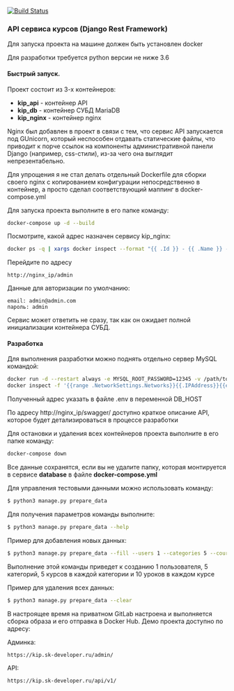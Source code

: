 [![Build Status](https://travis-ci.com/skushnerchuk/kip.svg?branch=master)](https://travis-ci.com/skushnerchuk/kip)

### API сервиса курсов (Django Rest Framework)

Для запуска проекта на машине должен быть установлен docker

Для разработки требуется python версии не ниже 3.6

#### Быстрый запуск.

Проект состоит из 3-х контейнеров:
- **kip_api** - контейнер API
- **kip_db** - контейнер СУБД MariaDB
- **kip_nginx** - контейнер nginx

Nginx был добавлен в проект в связи с тем, что сервис API запускается под GUnicorn, 
который неспособен отдавать статические файлы, что приводит к порче ссылок на компоненты административной панели Django (например, css-стили), из-за чего она выглядит непрезентабельно. 

Для упрощения я не стал делать отдельный Dockerfile для сборки своего nginx с копированием конфигурации непосредственно в контейнер, а просто сделал соответствующий маппинг в docker-compose.yml

Для запуска проекта выполните в его папке команду:
```bash
docker-compose up -d --build
```
Посмотрите, какой адрес назначен сервису kip_nginx:
```bash
docker ps -q | xargs docker inspect --format "{{ .Id }} - {{ .Name }} - {{range .NetworkSettings.Networks}}{{.IPAddress}}{{end}}"
```

Перейдите по адресу
```
http://nginx_ip/admin
```
Данные для авторизации по умолчанию:
```
email: admin@admin.com
пароль: admin
```
Сервис может ответить не сразу, так как он ожидает полной инициализации контейнера СУБД.

#### Разработка

Для выполнения разработки можно поднять отдельно сервер MySQL командой:

```bash
docker run -d --restart always -e MYSQL_ROOT_PASSWORD=12345 -v /path/to/data:/var/lib/mysql --name mysqlserver mariadb
docker inspect -f '{{range .NetworkSettings.Networks}}{{.IPAddress}}{{end}}' mysqlserver
```

Полученный адрес указать в файле .env в переменной DB_HOST

По адресу http://nginx_ip/swagger/ доступно краткое описание API, которое будет детализироваться в процессе разработки

Для остановки и удаления всех контейнеров проекта выполните в его папке команду:
```bash
docker-compose down
```

Все данные сохранятся, если вы не удалите папку, которая монтируется в сервисе **database** в файле **docker-compose.yml**

Для управления тестовыми данными можно использовать команду:

```bash
$ python3 manage.py prepare_data
```
Для получения параметров команды выполните:
```bash
$ python3 manage.py prepare_data --help
```
Пример для добавления новых данных:
```bash
$ python3 manage.py prepare_data --fill --users 1 --categories 5 --courses 5 --lessons 10
```
Выполнение этой команды приведет к созданию 1 пользователя, 5 категорий, 5 курсов в каждой категории и 10 уроков в каждом курсе

Пример для удаления всех данных:
```bash
$ python3 manage.py prepare_data --clear
```

В настроящее время на приватном GitLab настроена и выполняется сборка образа и его отправка в Docker Hub. 
Демо проекта доступно по адресу:

Админка:
```
https://kip.sk-developer.ru/admin/
```
API:
```
https://kip.sk-developer.ru/api/v1/
```
